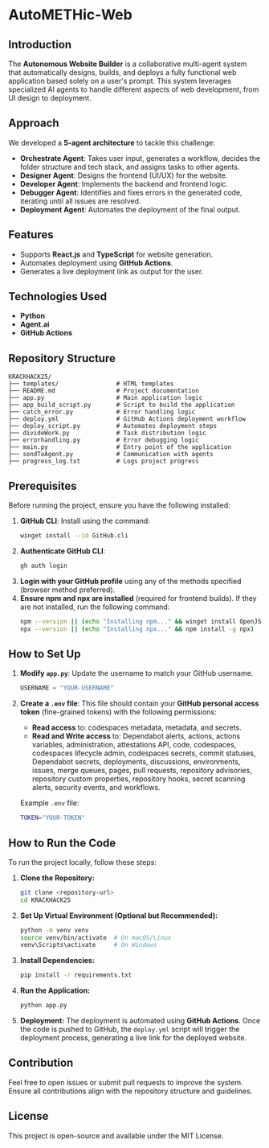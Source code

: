 # AutoMETHic-Web

## Introduction
The **Autonomous Website Builder** is a collaborative multi-agent system that automatically designs, builds, and deploys a fully functional web application based solely on a user's prompt. This system leverages specialized AI agents to handle different aspects of web development, from UI design to deployment.

## Approach
We developed a **5-agent architecture** to tackle this challenge:

- **Orchestrate Agent**: Takes user input, generates a workflow, decides the folder structure and tech stack, and assigns tasks to other agents.
- **Designer Agent**: Designs the frontend (UI/UX) for the website.
- **Developer Agent**: Implements the backend and frontend logic.
- **Debugger Agent**: Identifies and fixes errors in the generated code, iterating until all issues are resolved.
- **Deployment Agent**: Automates the deployment of the final output.

## Features
- Supports **React.js** and **TypeScript** for website generation.
- Automates deployment using **GitHub Actions**.
- Generates a live deployment link as output for the user.

## Technologies Used
- **Python**
- **Agent.ai**
- **GitHub Actions**

## Repository Structure
```
KRACKHACK25/
├── templates/                # HTML templates
├── README.md                 # Project documentation
├── app.py                    # Main application logic
├── app_build_script.py       # Script to build the application
├── catch_error.py            # Error handling logic
├── deploy.yml                # GitHub Actions deployment workflow
├── deploy_script.py          # Automates deployment steps
├── divideWork.py             # Task distribution logic
├── errorhandling.py          # Error debugging logic
├── main.py                   # Entry point of the application
├── sendToAgent.py            # Communication with agents
├── progress_log.txt          # Logs project progress
```

## Prerequisites
Before running the project, ensure you have the following installed:

1. **GitHub CLI**: Install using the command:
   ```sh
   winget install --id GitHub.cli
   ```
2. **Authenticate GitHub CLI**:
   ```sh
   gh auth login
   ```
3. **Login with your GitHub profile** using any of the methods specified (browser method preferred).
4. **Ensure npm and npx are installed** (required for frontend builds). If they are not installed, run the following command:
   ```sh
   npm --version || (echo "Installing npm..." && winget install OpenJS.NodeJS)
   npx --version || (echo "Installing npx..." && npm install -g npx)
   ```

## How to Set Up
1. **Modify `app.py`**: Update the username to match your GitHub username.
   ```python
   USERNAME = "YOUR-USERNAME"
   ```
2. **Create a `.env` file**: This file should contain your **GitHub personal access token** (fine-grained tokens) with the following permissions:
   - **Read access** to: codespaces metadata, metadata, and secrets.
   - **Read and Write access** to: Dependabot alerts, actions, actions variables, administration, attestations API, code, codespaces, codespaces lifecycle admin, codespaces secrets, commit statuses, Dependabot secrets, deployments, discussions, environments, issues, merge queues, pages, pull requests, repository advisories, repository custom properties, repository hooks, secret scanning alerts, security events, and workflows.
   
   Example `.env` file:
   ```sh
   TOKEN="YOUR-TOKEN"
   ```

## How to Run the Code
To run the project locally, follow these steps:

1. **Clone the Repository:**
   ```sh
   git clone <repository-url>
   cd KRACKHACK25
   ```

2. **Set Up Virtual Environment (Optional but Recommended):**
   ```sh
   python -m venv venv
   source venv/bin/activate  # On macOS/Linux
   venv\Scripts\activate     # On Windows
   ```

3. **Install Dependencies:**
   ```sh
   pip install -r requirements.txt
   ```

4. **Run the Application:**
   ```sh
   python app.py
   ```

5. **Deployment:**
   The deployment is automated using **GitHub Actions**. Once the code is pushed to GitHub, the `deploy.yml` script will trigger the deployment process, generating a live link for the deployed website.

## Contribution
Feel free to open issues or submit pull requests to improve the system. Ensure all contributions align with the repository structure and guidelines.

## License
This project is open-source and available under the MIT License.

